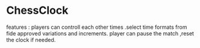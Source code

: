 # ChessClock 
features : players can controll each other times .select time formats from fide approved variations and increments.
player can pause the match ,reset the clock if needed.
